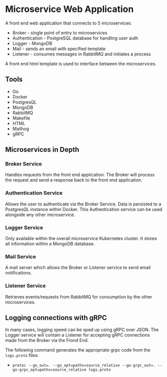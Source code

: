 # Microservice Web Application

A front end web application that connects to 5 microservices:

- Broker - single point of entry to microservices
- Authentication - PostgreSQL database for handling user auth
- Logger - MongoDB
- Mail - sends an email with specified template
- Listener - consumes messages in RabbitMQ and initiates a process

A front end html template is used to interface between the microservices.

## Tools
- Go
- Docker
- PostgresQL
- MongoDB
- RabbitMQ
- Makefile
- HTML
- Mailhog
- gRPC

## Microservices in Depth

### Broker Service
Handles requests from the front end application. The Broker will process the request and send a response back to the front end application.

### Authentication Service
Allows the user to authenticate via the Broker Service. Data is persisted to a PostgresQL instance within Docker. This Authentication service can be used alongside any other microservice.

### Logger Service
Only available within the overall microservice Kubernetes cluster. It stores all information within a MongoDB database.

### Mail Service
A mail server which allows the Broker or Listener service to send email notifications.

### Listener Service
Retrieves events/requests from RabbitMQ for consumption by the other microservices.

## Logging connections with gRPC
In many cases, logging speed can be sped up using gRPC over JSON. The Logger service will contain a Listener for accepting gRPC connections made from the Broker via the Frond End.

The following command generates the appropriate grpc code from the `logs.proto` files:
- `protoc --go_out=. --go_opt=paths=source_relative --go-grpc_out=. --go-grpc_opt=paths=source_relative logs.proto`